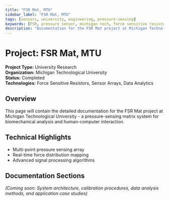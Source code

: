 ```yaml
---
title: "FSR Mat, MTU"
sidebar_label: "FSR Mat, MTU"
tags: [sensors, university, engineering, pressure-sensing]
keywords: [FSR, pressure sensor, michigan tech, force sensitive resistor]
description: "Documentation for the FSR Mat project at Michigan Technological University."
---
```


# Project: FSR Mat, MTU

**Project Type:** University Research  
**Organization:** Michigan Technological University  
**Status:** Completed  
**Technologies:** Force Sensitive Resistors, Sensor Arrays, Data Analytics  

## Overview

This page will contain the detailed documentation for the FSR Mat project at Michigan Technological University - a pressure-sensing matrix system for biomechanical analysis and human-computer interaction.

## Technical Highlights
- Multi-point pressure sensing array
- Real-time force distribution mapping
- Advanced signal processing algorithms

## Documentation Sections
*(Coming soon: System architecture, calibration procedures, data analysis methods, and application case studies)* 